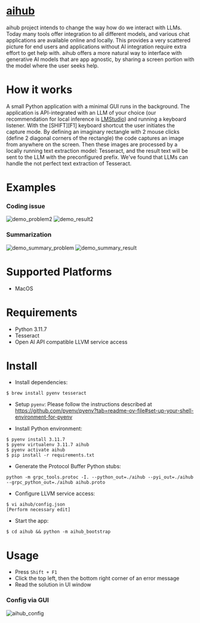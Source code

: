 # [aihub](https://devquasar.com/aihub/)
aihub project intends to change the way how do we interact with LLMs. Today many tools offer integration to all different models, and various chat applications are available online and locally.
This provides a very scattered picture for end users and applications without AI integration require extra effort to get help with. aihub offers a more natural way to interface with generative AI 
models that are app agnostic, by sharing a screen portion with the model where the user seeks help. 

How it works
===================
A small Python application with a minimal GUI runs in the background. The application is API-integrated with an LLM of your choice (our recommendation for local inference is [LMStudio](https://lmstudio.ai/))
and running a keyboard listener.
With the [SHIFT][F1] keyboard shortcut the user initiates the capture mode. By defining an imaginary rectangle with 2 mouse clicks (define 2 diagonal corners of the rectangle) the code captures an image
from anywhere on the screen. Then these images are processed by a locally running text extraction model: Tesseract, and the result text will be sent to the LLM with the preconfigured prefix.
We've found that LLMs can handle the not perfect text extraction of Tesseract.  

Examples
===================
### Coding issue

![demo_problem2](https://github.com/csabakecskemeti/ai-interact/assets/12419949/3b88ce31-d606-493b-80e9-75262d642d5c)
![demo_result2](https://github.com/csabakecskemeti/ai-interact/assets/12419949/34adb9ec-cb3c-4911-857f-7422e00b2aa4)

### Summarization

![demo_summary_problem](https://github.com/csabakecskemeti/ai-interact/assets/12419949/95cd5e1f-df86-407e-93aa-8a7358362401)
![demo_summary_result](https://github.com/csabakecskemeti/ai-interact/assets/12419949/941a2d9c-7d8b-430f-a113-266499697177)



Supported Platforms
===================

  * MacOS

Requirements
============

  * Python 3.11.7
  * Tesseract
  * Open AI API compatible LLVM service access

Install
=======

  * Install dependencies:
```
$ brew install pyenv tesseract
```
  * Setup `pyenv`: Please follow the instructions described at https://github.com/pyenv/pyenv?tab=readme-ov-file#set-up-your-shell-environment-for-pyenv

  * Install Python environment:
```
$ pyenv install 3.11.7
$ pyenv virtualenv 3.11.7 aihub
$ pyenv activate aihub
$ pip install -r requirements.txt
```

  * Generate the Protocol Buffer Python stubs:

```
python -m grpc_tools.protoc -I. --python_out=./aihub --pyi_out=./aihub --grpc_python_out=./aihub aihub.proto
```

  * Configure LLVM service access:
```
$ vi aihub/config.json
[Perform necessary edit]
```

  * Start the app:
```
$ cd aihub && python -m aihub_bootstrap
```

Usage
=====

  * Press `Shift + F1`
  * Click the top left, then the bottom right corner of an error message
  * Read the solution in UI window

### Config via GUI

![aihub_config](https://github.com/csabakecskemeti/ai-interact/assets/12419949/887a290a-e628-4187-94f3-b7e98110f1e4)
